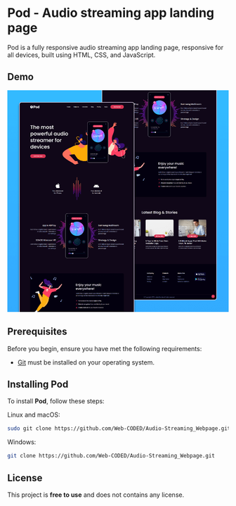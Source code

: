 # Pod - Audio streaming app landing page

Pod is a fully responsive audio streaming app landing page, responsive for all devices, built using HTML, CSS, and JavaScript.

## Demo

![Pod Desktop Demo](./website-demo-image/desktop.png "Desktop Demo")

## Prerequisites

Before you begin, ensure you have met the following requirements:

* [Git](https://git-scm.com/downloads "Download Git") must be installed on your operating system.

## Installing Pod

To install **Pod**, follow these steps:

Linux and macOS:

```bash
sudo git clone https://github.com/Web-CODED/Audio-Streaming_Webpage.git
```

Windows:

```bash
git clone https://github.com/Web-CODED/Audio-Streaming_Webpage.git
```

## License

This project is **free to use** and does not contains any license.
